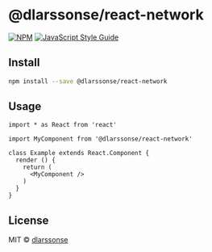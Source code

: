 # @dlarssonse/react-network

> 

[![NPM](https://img.shields.io/npm/v/@dlarssonse/react-network.svg)](https://www.npmjs.com/package/@dlarssonse/react-network) [![JavaScript Style Guide](https://img.shields.io/badge/code_style-standard-brightgreen.svg)](https://standardjs.com)

## Install

```bash
npm install --save @dlarssonse/react-network
```

## Usage

```tsx
import * as React from 'react'

import MyComponent from '@dlarssonse/react-network'

class Example extends React.Component {
  render () {
    return (
      <MyComponent />
    )
  }
}
```

## License

MIT © [dlarssonse](https://github.com/dlarssonse)
